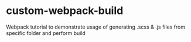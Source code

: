 # custom-webpack-build
Webpack tutorial to demonstrate usage of generating .scss &amp; .js files from specific folder and perform build
